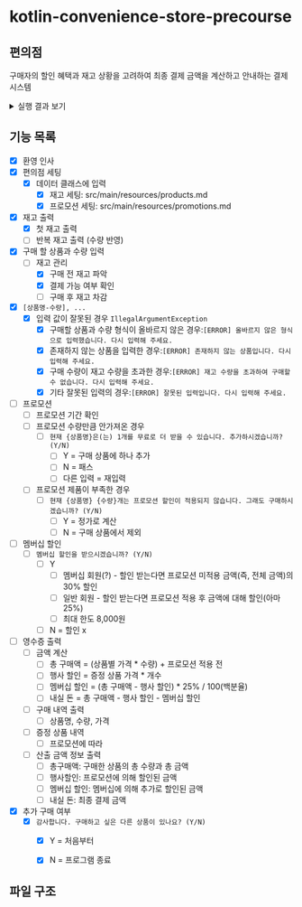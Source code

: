 # kotlin-convenience-store-precourse
## 편의점
구매자의 할인 혜택과 재고 상황을 고려하여 최종 결제 금액을 계산하고 안내하는 결제 시스템
<details>
<summary>실행 결과 보기</summary>
<div markdown="1">

```
안녕하세요. W편의점입니다.
현재 보유하고 있는 상품입니다.

- 콜라 1,000원 10개 탄산2+1
- 콜라 1,000원 10개
- 사이다 1,000원 8개 탄산2+1
- 사이다 1,000원 7개
- 오렌지주스 1,800원 9개 MD추천상품
- 오렌지주스 1,800원 재고 없음
- 탄산수 1,200원 5개 탄산2+1
- 탄산수 1,200원 재고 없음
- 물 500원 10개
- 비타민워터 1,500원 6개
- 감자칩 1,500원 5개 반짝할인
- 감자칩 1,500원 5개
- 초코바 1,200원 5개 MD추천상품
- 초코바 1,200원 5개
- 에너지바 2,000원 5개
- 정식도시락 6,400원 8개
- 컵라면 1,700원 1개 MD추천상품
- 컵라면 1,700원 10개

구매하실 상품명과 수량을 입력해 주세요. (예: [사이다-2],[감자칩-1])
[콜라-3],[에너지바-5]

멤버십 할인을 받으시겠습니까? (Y/N)
Y

===========W 편의점=============
상품명		수량	금액
콜라		3 	3,000
에너지바 		5 	10,000
===========증	정=============
콜라		1
==============================
총구매액		8	13,000
행사할인			-1,000
멤버십할인			-3,000
내실돈			 9,000

감사합니다. 구매하고 싶은 다른 상품이 있나요? (Y/N)
Y

안녕하세요. W편의점입니다.
현재 보유하고 있는 상품입니다.

- 콜라 1,000원 7개 탄산2+1
- 콜라 1,000원 10개
- 사이다 1,000원 8개 탄산2+1
- 사이다 1,000원 7개
- 오렌지주스 1,800원 9개 MD추천상품
- 오렌지주스 1,800원 재고 없음
- 탄산수 1,200원 5개 탄산2+1
- 탄산수 1,200원 재고 없음
- 물 500원 10개
- 비타민워터 1,500원 6개
- 감자칩 1,500원 5개 반짝할인
- 감자칩 1,500원 5개
- 초코바 1,200원 5개 MD추천상품
- 초코바 1,200원 5개
- 에너지바 2,000원 재고 없음
- 정식도시락 6,400원 8개
- 컵라면 1,700원 1개 MD추천상품
- 컵라면 1,700원 10개

구매하실 상품명과 수량을 입력해 주세요. (예: [사이다-2],[감자칩-1])
[콜라-10]

현재 콜라 4개는 프로모션 할인이 적용되지 않습니다. 그래도 구매하시겠습니까? (Y/N)
Y

멤버십 할인을 받으시겠습니까? (Y/N)
N

===========W 편의점=============
상품명		수량	금액
콜라		10 	10,000
===========증	정=============
콜라		2
==============================
총구매액		10	10,000
행사할인			-2,000
멤버십할인			-0
내실돈			 8,000

감사합니다. 구매하고 싶은 다른 상품이 있나요? (Y/N)
Y

안녕하세요. W편의점입니다.
현재 보유하고 있는 상품입니다.

- 콜라 1,000원 재고 없음 탄산2+1
- 콜라 1,000원 7개
- 사이다 1,000원 8개 탄산2+1
- 사이다 1,000원 7개
- 오렌지주스 1,800원 9개 MD추천상품
- 오렌지주스 1,800원 재고 없음
- 탄산수 1,200원 5개 탄산2+1
- 탄산수 1,200원 재고 없음
- 물 500원 10개
- 비타민워터 1,500원 6개
- 감자칩 1,500원 5개 반짝할인
- 감자칩 1,500원 5개
- 초코바 1,200원 5개 MD추천상품
- 초코바 1,200원 5개
- 에너지바 2,000원 재고 없음
- 정식도시락 6,400원 8개
- 컵라면 1,700원 1개 MD추천상품
- 컵라면 1,700원 10개

구매하실 상품명과 수량을 입력해 주세요. (예: [사이다-2],[감자칩-1])
[오렌지주스-1]

현재 오렌지주스은(는) 1개를 무료로 더 받을 수 있습니다. 추가하시겠습니까? (Y/N)
Y

멤버십 할인을 받으시겠습니까? (Y/N)
Y

===========W 편의점=============
상품명		수량	금액
오렌지주스		2 	3,600
===========증	정=============
오렌지주스		1
==============================
총구매액		2	3,600
행사할인			-1,800
멤버십할인			-0
내실돈			 1,800

감사합니다. 구매하고 싶은 다른 상품이 있나요? (Y/N)
N
```
</div>
</details>

## 기능 목록
- [x] 환영 인사
- [x] 편의점 세팅
  - [x] 데이터 클래스에 입력
    - [X] 재고 세팅: src/main/resources/products.md
    - [X] 프로모션 세팅: src/main/resources/promotions.md
- [x] 재고 출력
  - [x] 첫 재고 출력
  - [ ] 반복 재고 출력 (수량 반영)
- [x] 구매 할 상품과 수량 입력  
  - [ ] 재고 관리
    - [x] 구매 전 재고 파악
    - [x] 결제 가능 여부 확인
    - [ ] 구매 후 재고 차감
- [x] `[상품명-수량], ...`
  - [x] 입력 값이 잘못된 경우 `IllegalArgumentException`
    - [x] 구매할 상품과 수량 형식이 올바르지 않은 경우:`[ERROR] 올바르지 않은 형식으로 입력했습니다. 다시 입력해 주세요.`
    - [x] 존재하지 않는 상품을 입력한 경우:`[ERROR] 존재하지 않는 상품입니다. 다시 입력해 주세요.`
    - [x] 구매 수량이 재고 수량을 초과한 경우:`[ERROR] 재고 수량을 초과하여 구매할 수 없습니다. 다시 입력해 주세요.`
    - [x] 기타 잘못된 입력의 경우:`[ERROR] 잘못된 입력입니다. 다시 입력해 주세요.`
- [ ] 프로모션
  - [ ] 프로모션 기간 확인
  - [ ] 프로모션 수량만큼 안가져온 경우
    - [ ] `현재 {상품명}은(는) 1개를 무료로 더 받을 수 있습니다. 추가하시겠습니까? (Y/N)`
      - [ ] Y = 구매 상품에 하나 추가
      - [ ] N = 패스
      - [ ] 다른 입력 = 재입력
  - [ ] 프로모션 제품이 부족한 경우
    - [ ] `현재 {상품명} {수량}개는 프로모션 할인이 적용되지 않습니다. 그래도 구매하시겠습니까? (Y/N)`
      - [ ] Y = 정가로 계산
      - [ ] N = 구매 상품에서 제외
- [ ] 멤버십 할인
  - [ ] `멤버십 할인을 받으시겠습니까? (Y/N)`
    - [ ] Y
      - [ ] 멤버십 회원(?) - 할인 받는다면 프로모션 미적용 금액(즉, 전체 금액)의 30% 할인
      - [ ] 일반 회원 - 할인 받는다면 프로모션 적용 후 금액에 대해 할인(아마 25%)
      - [ ] 최대 한도 8,000원
    - [ ] N = 할인 x
- [ ] 영수증 출력
  - [ ] 금액 계산
    - [ ] 총 구매액 = (상품별 가격 * 수량) + 프로모션 적용 전
    - [ ] 행사 할인 = 증정 상품 가격 * 개수
    - [ ] 멤버십 할인 = (총 구매액 - 행사 할인) * 25% / 100(백분율)
    - [ ] 내실 돈 = 총 구매액 - 행사 할인 - 멤버십 할인
  - [ ] 구매 내역 출력
    - [ ] 상품명, 수량, 가격
  - [ ] 증정 상품 내역
    - [ ] 프로모션에 따라
  - [ ] 산출 금액 정보 출력
    - [ ] 총구매액: 구매한 상품의 총 수량과 총 금액
    - [ ] 행사할인: 프로모션에 의해 할인된 금액
    - [ ] 멤버십 할인: 멤버십에 의해 추가로 할인된 금액
    - [ ] 내실 돈: 최종 결제 금액
- [X] 추가 구매 여부
  - [x] `감사합니다. 구매하고 싶은 다른 상품이 있나요? (Y/N)`
    - [x] Y = 처음부터
    - [x] N = 프로그램 종료


## 파일 구조
